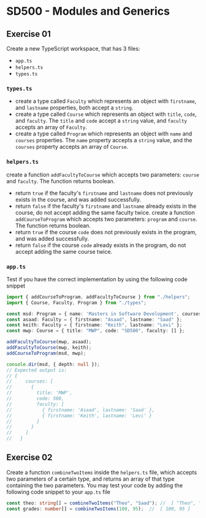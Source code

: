 # SD500 - Modules and Generics
## Exercise 01
Create a new TypeScript workspace, that has 3 files:
* `app.ts`
* `helpers.ts`
* `types.ts`
### `types.ts`
* create a type called `Faculty` which represents an object with `firstname`, and `lastname` properties, both accept a `string`.
* create a type called `Course` which represents an object with `title`, `code`, and `faculty`. The `title` and `code` accept a `string` value, and `faculty` accepts an array of `Faculty`.
* create a type called `Program` which represents an object with `name` and `courses` properties. The `name` property accepts a `string` value, and the `courses` property accepts an array of `Course`.
   
### `helpers.ts`
create a function `addFacultyToCourse` which accepts two parameters: `course` and `faculty`. The function returns boolean.
* return `true` if the faculty's `firstname` and `lastname` does not previously exists in the course, and was added successfully.
* return `false` if the faculty's `firstname` and `lastname` already exists in the course, do not accept adding the same faculty twice.
create a function `addCourseToProgram` which accepts two parameters: `program` and `course`. The function returns boolean.
* return `true` if the course `code` does not previously exists in the program, and was added successfully.
* return `false` if the course `code` already exists in the program, do not accept adding the same course twice.
   
### `app.ts`
Test if you have the correct implementation by using the following code snippet
```typescript
import { addCourseToProgram, addFacultyToCourse } from "./helpers";
import { Course, Faculty, Program } from "./types";

const msd: Program = { name: 'Masters in Software Development', courses: [] };
const asaad: Faculty = { firstname: "Asaad", lastname: "Saad" };
const keith: Faculty = { firstname: "Keith", lastname: "Levi" };
const mwp: Course = { title: "MWP", code: "SD500", faculty: [] };

addFacultyToCourse(mwp, asaad);
addFacultyToCourse(mwp, keith);
addCourseToProgram(msd, mwp);

console.dir(msd, { depth: null });
// Expected output is:
// {
//     courses: [
//       {
//         title: 'MWP',
//         code: 500,
//         faculty: [
//           { firstname: 'Asaad', lastname: 'Saad' },
//           { firstname: 'Keith', lastname: 'Levi' }
//         ]
//       }
//     ]
//   }
```
## Exercise 02
Create a function `combineTwoItems` inside the `helpers.ts` file, which accepts two parameters of a certain type, and returns an array of that type containing the two parameters.
You may test your code by adding the following code snippet to your `app.ts` file
```typescript
const theo: string[] = combineTwoItems("Theo", "Saad"); //  [ "Theo", "Saad" ]
const grades: number[] = combineTwoItems(100, 95);  //  [ 100, 95 ]
```
